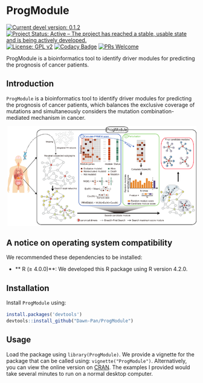 
# ProgModule

[![Current devel version: 0.1.2](https://img.shields.io/badge/devel%20version-0.1.2-blue.svg)](https://github.com/Dawn-Pan/ProgModule)
[![Project Status: Active – The project has reached a stable, usable state and is being actively developed.](https://www.repostatus.org/badges/latest/active.svg)](https://www.repostatus.org/#active)
[![License: GPL v2](https://img.shields.io/badge/License-GPL_v2-blue.svg)](https://www.gnu.org/licenses/old-licenses/gpl-2.0.en.html)
[![Codacy Badge](https://app.codacy.com/project/badge/Grade/09b138b2fa9242229f081cd180f6fc91)](https://app.codacy.com/gh/Dawn-Pan/ProgModule/dashboard?utm_source=gh&utm_medium=referral&utm_content=&utm_campaign=Badge_grade)
[![PRs Welcome](https://img.shields.io/badge/PRs-welcome-brightgreen.svg)](https://makeapullrequest.com)


ProgModule is a bioinformatics tool to identify driver modules for predicting the prognosis of cancer patients.

## Introduction

`ProgModule` is a bioinformatics tool to identify driver modules for predicting the prognosis of cancer patients, which balances the exclusive coverage of mutations and simultaneously considers the mutation combination-mediated mechanism in cancer.

![A simple schema of the labyrinth](inst/flowchart.png)


## A notice on operating system compatibility

We recommended these dependencies to be installed:

- ** R (≥ 4.0.0)**: We developed this R package using R version 4.2.0.



## Installation

Install `ProgModule` using:

``` r
install.packages('devtools')
devtools::install_github("Dawn-Pan/ProgModule")
```


## Usage

Load the package using `library(ProgModule)`. We provide a vignette for the package that can be called using: `vignette("ProgModule")`. Alternatively, you can view the online version on [CRAN](https://cran.r-project.org/web/packages/ProgModule/index.html). The examples I provided would take several minutes to run on a normal desktop computer.



